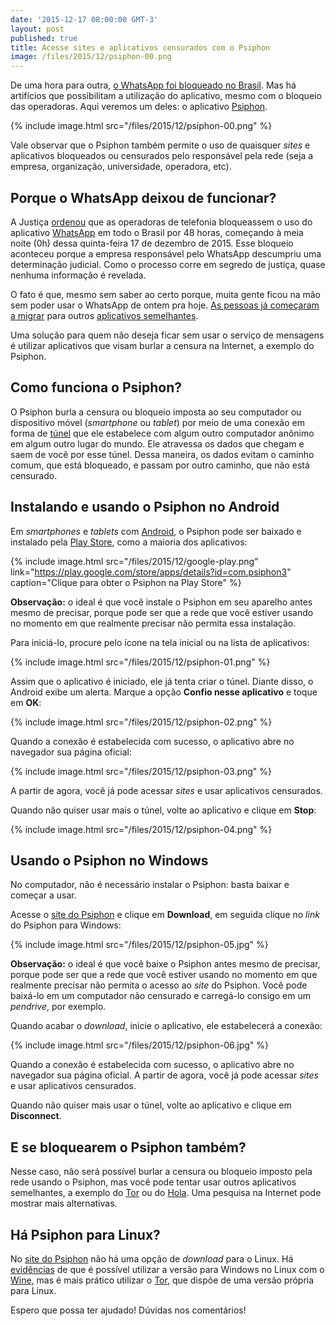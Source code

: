 ```yaml
---
date: '2015-12-17 08:00:00 GMT-3'
layout: post
published: true
title: Acesse sites e aplicativos censurados com o Psiphon
image: /files/2015/12/psiphon-00.png
---
```


De uma hora para outra, [o WhatsApp foi bloqueado no Brasil][noticia-whatsapp]. Mas há artifícios que possibilitam a utilização do aplicativo, mesmo com o bloqueio das operadoras. Aqui veremos um deles: o aplicativo [Psiphon][psiphon].

{% include image.html src="/files/2015/12/psiphon-00.png" %}

Vale observar que o Psiphon também permite o uso de quaisquer *sites* e aplicativos bloqueados ou censurados pelo responsável pela rede (seja a empresa, organização, universidade, operadora, etc).

## Porque o WhatsApp deixou de funcionar?

A Justiça [ordenou][noticia-whatsapp] que as operadoras de telefonia bloqueassem o uso do aplicativo [WhatsApp][whatsapp] em todo o Brasil por 48 horas, começando à meia noite (0h) dessa quinta-feira 17 de dezembro de 2015. Esse bloqueio aconteceu porque a empresa responsável pelo WhatsApp descumpriu uma determinação judicial. Como o processo corre em segredo de justiça, quase nenhuma informação é revelada.

O fato é que, mesmo sem saber ao certo porque, muita gente ficou na mão sem poder usar o WhatsApp de ontem pra hoje. [As pessoas já começaram a migrar][noticia-telegram] para outros [aplicativos semelhantes][alternativas-whatsapp].

Uma solução para quem não deseja ficar sem usar o serviço de mensagens é utilizar aplicativos que visam burlar a censura na Internet, a exemplo do Psiphon.

## Como funciona o Psiphon?

O Psiphon burla a censura ou bloqueio imposta ao seu computador ou dispositivo móvel (*smartphone* ou *tablet*) por meio de uma conexão em forma de [túnel][vpn] que ele estabelece com algum outro computador anônimo em algum outro lugar do mundo. Ele atravessa os dados que chegam e saem de você por esse túnel. Dessa maneira, os dados evitam o caminho comum, que está bloqueado, e passam por outro caminho, que não está censurado.

## Instalando e usando o Psiphon no Android

Em *smartphones* e *tablets* com [Android][android], o Psiphon pode ser baixado e instalado pela [Play Store][play-store], como a maioria dos aplicativos:

{% include image.html src="/files/2015/12/google-play.png" link="https://play.google.com/store/apps/details?id=com.psiphon3" caption="Clique para obter o Psiphon na Play Store" %}

**Observação:** o ideal é que você instale o Psiphon em seu aparelho antes mesmo de precisar, porque pode ser que a rede que você estiver usando no momento em que realmente precisar não permita essa instalação.

Para iniciá-lo, procure pelo ícone na tela inicial ou na lista de aplicativos:

{% include image.html src="/files/2015/12/psiphon-01.png" %}

Assim que o aplicativo é iniciado, ele já tenta criar o túnel. Diante disso, o Android exibe um alerta. Marque a opção **Confio nesse aplicativo** e toque em **OK**:

{% include image.html src="/files/2015/12/psiphon-02.png" %}

Quando a conexão é estabelecida com sucesso, o aplicativo abre no navegador sua página oficial:

{% include image.html src="/files/2015/12/psiphon-03.png" %}

A partir de agora, você já pode acessar *sites* e usar aplicativos censurados.

Quando não quiser usar mais o túnel, volte ao aplicativo e clique em **Stop**:

{% include image.html src="/files/2015/12/psiphon-04.png" %}

## Usando o Psiphon no Windows

No computador, não é necessário instalar o Psiphon: basta baixar e começar a usar.

Acesse o [site do Psiphon][psiphon] e clique em **Download**, em seguida clique no *link* do Psiphon para Windows:

{% include image.html src="/files/2015/12/psiphon-05.jpg" %}

**Observação:** o ideal é que você baixe o Psiphon antes mesmo de precisar, porque pode ser que a rede que você estiver usando no momento em que realmente precisar não permita o acesso ao *site* do Psiphon. Você pode baixá-lo em um computador não censurado e carregá-lo consigo em um *pendrive*, por exemplo.

Quando acabar o *download*, inicie o aplicativo, ele estabelecerá a conexão:

{% include image.html src="/files/2015/12/psiphon-06.jpg" %}

Quando a conexão é estabelecida com sucesso, o aplicativo abre no navegador sua página oficial. A partir de agora, você já pode acessar *sites* e usar aplicativos censurados.

Quando não quiser mais usar o túnel, volte ao aplicativo e clique em **Disconnect**.

## E se bloquearem o Psiphon também?

Nesse caso, não será possível burlar a censura ou bloqueio imposto pela rede usando o Psiphon, mas você pode tentar usar outros aplicativos semelhantes, a exemplo do [Tor][tor] ou do [Hola][hola]. Uma pesquisa na Internet pode mostrar mais alternativas.

## Há Psiphon para Linux?

No [site do Psiphon][psiphon] não há uma opção de *download* para o Linux. Há [evidências][psiphon-linux] de que é possível utilizar a versão para Windows no Linux com o [Wine][wine], mas é mais prático utilizar o [Tor][tor], que dispõe de uma versão própria para Linux.

Espero que possa ter ajudado! Dúvidas nos comentários!

[noticia-whatsapp]:         http://g1.globo.com/tecnologia/noticia/2015/12/operadoras-sao-intimadas-bloquear-whatsapp-no-brasil-por-48-horas.html
[psiphon]:                  https://psiphon3.com/pt_PT/index.html
[whatsapp]:                 https://www.whatsapp.com/?l=pt_br
[noticia-telegram]:         http://g1.globo.com/tecnologia/noticia/2015/12/telegram-whatsapp-bloqueado-faz-app-ter-500-mil-novos-brasileiros-em-3-h.html
[alternativas-whatsapp]:    http://www.tecmundo.com.br/bate-papo/51611-10-alternativas-para-substituir-o-whatsapp.htm
[vpn]:                      http://www.tecmundo.com.br/1427-o-que-e-vpn-.htm
[android]:                  https://www.android.com/intl/pt-BR_br/
[play-store]:               https://play.google.com/store/apps?hl=pt_BR
[tor]:                      https://www.torproject.org/download/download.html
[hola]:                     https://hola.org/
[linux]:                    https://www.vivaolinux.com.br/linux/
[psiphon-linux]:            http://askubuntu.com/a/637573
[wine]:                     https://www.winehq.org/
